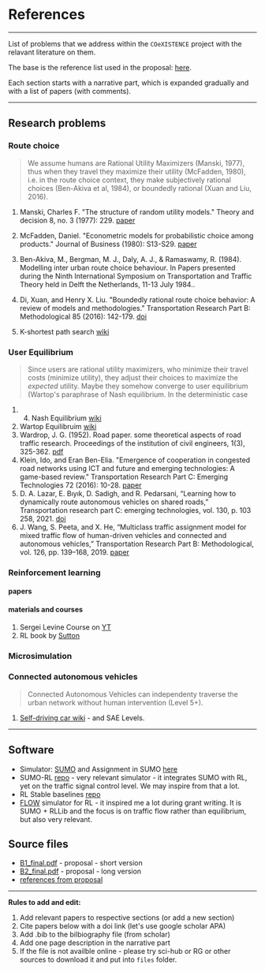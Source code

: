# References
----

List of problems that we address within the `COeXISTENCE` project with the relavant literature on them.

The base is the reference list used in the proposal:  [here](files/full_references_from_proposal.pdf).

Each section starts with a narrative part, which is expanded gradually and with a list of papers (with comments).


---

## Research problems

### Route choice

> We assume humans are Rational Utility Maximizers (Manski, 1977), thus when they travel they maximize their utility (McFadden, 1980), i.e. in the route choice context, they make subjectively rational choices (Ben-Akiva et al, 1984), or boundedly rational (Xuan and Liu, 2016). 

1. Manski, Charles F. "The structure of random utility models." Theory and decision 8, no. 3 (1977): 229. [paper](https://idp.springer.com/authorize/casa?redirect_uri=https://link.springer.com/content/pdf/10.1007/BF00133443.pdf&casa_token=iIIBTGiW6sAAAAAA:sU5jZAzd8vLB_uG505C2iH65Am9JCAPJ1Y2Rn8dfzS0h3dCYqb_yfY3-MnmSwyKZzm9jxt_42cw-4dJG)

2. McFadden, Daniel. "Econometric models for probabilistic choice among products." Journal of Business (1980): S13-S29. [paper](https://www.jstor.org/stable/pdf/2352205.pdf?casa_token=tPP6IUW9sSQAAAAA:jPNwc-QOSdozwWo4sBcIAp64w0pCDS2W3VsnE5vDnPBZ1BgRl8lax6O-38aK5FFdR33GW8DTme6tr14mPXrSGVDQeki_jauTStWAyiCKVDJRWYr6XCw)
3. Ben-Akiva, M., Bergman, M. J., Daly, A. J., & Ramaswamy, R. (1984). Modelling inter urban route choice behaviour. In Papers presented during the Ninth International Symposium on Transportation and Traffic Theory held in Delft the Netherlands, 11-13 July 1984..
4. Di, Xuan, and Henry X. Liu. "Boundedly rational route choice behavior: A review of models and methodologies." Transportation Research Part B: Methodological 85 (2016): 142-179. [doi](https://doi.org/10.1016/j.trb.2016.01.002)
5. K-shortest path search [wiki](https://en.wikipedia.org/wiki/K_shortest_path_routing#:~:text=The%20k%20shortest%20path%20routing,the%20loopless%20k%20shortest%20paths)
   

###  User Equilibrium

> Since users are rational utility maximizers, who minimize their travel costs (minimize utility), they adjust their choices to maximize the _expected_ utility. Maybe they somehow converge to user equilibrium (Wartop's paraphrase of Nash equilibrium. In the deterministic case 

1. 4. Nash Equilibrium [wiki](https://en.wikipedia.org/wiki/Nash_equilibrium)
5. Wartop Equilibruim [wiki](https://en.wikipedia.org/wiki/John_Glen_Wardrop)
6. Wardrop, J. G. (1952). Road paper. some theoretical aspects of road traffic research. Proceedings of the institution of civil engineers, 1(3), 325-362. [pdf](https://doi.org/10.1680/ipeds.1952.11259)
7. Klein, Ido, and Eran Ben-Elia. "Emergence of cooperation in congested road networks using ICT and future and emerging technologies: A game-based review." Transportation Research Part C: Emerging Technologies 72 (2016): 10-28. [paper](https://www.sciencedirect.com/science/article/pii/S0968090X16301620?casa_token=XWbhB5f7O6QAAAAA:f5o19RDcbLXSNVQ96-nv60fgMnaRcWIA2-Vfg95r6L6LuoZDGinNsouxH_mOIQHTpa42pr9TqQ)
2. D. A. Lazar, E. Bıyık, D. Sadigh, and R. Pedarsani, “Learning how to dynamically route autonomous vehicles on shared roads,” Transportation research part C: emerging technologies, vol. 130, p. 103 258, 2021. [doi](https://doi.org/10.1016/j.trc.2021.103258)
3. J. Wang, S. Peeta, and X. He, “Multiclass traffic assignment model for mixed traffic flow of human-driven vehicles  and connected and autonomous vehicles,” Transportation Research Part B: Methodological, vol. 126, pp. 139–168,  2019. [paper](https://sites.gatech.edu/peeta/files/2021/01/2019-Wang-Peeta-He-TR-B.pdf)






### Reinforcement learning

#### papers

#### materials and courses

1. Sergei Levine Course on [YT](https://www.youtube.com/watch?v=JHrlF10v2Og&list=PL_iWQOsE6TfXxKgI1GgyV1B_Xa0DxE5eH)
2. RL book by [Sutton]( https://www.google.pl/books/edition/Reinforcement_Learning_second_edition/sWV0DwAAQBAJ?hl=pl&gbpv=1&dq=sutton+barto&printsec=frontcover)

### Microsimulation 

### Connected autonomous vehicles

> Connected Autonomous Vehicles can independenty traverse the urban network without human intervention (Level 5+).

1. [Self-driving car wiki](https://en.wikipedia.org/wiki/Self-driving_car) - and SAE Levels.


---

## Software

* Simulator: [SUMO](https://eclipse.dev/sumo/) and Assignment in SUMO [here](https://sumo.dlr.de/docs/Demand/Dynamic_User_Assignment.html)
* SUMO-RL [repo](https://github.com/LucasAlegre/sumo-rl) - very relevant simulator - it integrates SUMO with RL, yet on the traffic signal control level. We may inspire from that a lot.
* RL Stable baselines [repo](https://stable-baselines.readthedocs.io/en/master/)
* [FLOW](https://flow-project.github.io/) simulator for RL - it inspired me a lot during grant writing. It is SUMO + RLLib and the focus is on traffic flow rather than equilibrium, but also very relevant.
  


## Source files

* [B1_final.pdf](files/B1_final.pdf) - proposal - short version
* [B2_final.pdf](files/B2_final.pdf) - proposal - long version
* [references from proposal](files/full_references_from_proposal.pdf)

----- 
**Rules to add and edit:**

1. Add relevant papers to respective sections (or add a new section)
2. Cite papers below with a doi link (let's use google scholar APA)
3. Add .bib to the bilbiography file (from scholar)
4. Add one page description in the narrative part
5. If the file is not availble online - please try sci-hub or RG or other sources to download it and put into `files` folder.
